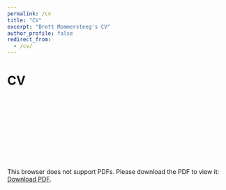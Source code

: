```yaml
---
permalink: /cv
title: "CV"
excerpt: "Brett Mommersteeg's CV"
author_profile: false
redirect_from: 
  - /cv/
---
```


# CV

<object data="/files/Brett_Mommmersteeg_CV.pdf" type="application/pdf" width="700px" height="700px">
    <embed src="/files/Brett_Mommmersteeg_CV.pdf">
        <p>This browser does not support PDFs. Please download the PDF to view it: <a href="/files/Brett_Mommmersteeg_CV.pdf">Download PDF</a>.</p>
    </embed>
</object>